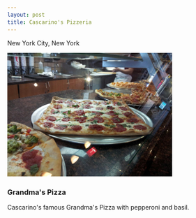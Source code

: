 ```yaml
---
layout: post
title: Cascarino's Pizzeria
---
```


New York City, New York

<img src="/food_pics/Cascarino's_Pizza_NY_Grandma's_Pizza.jpg" alt="Cascarino" style="width:75%;text-align:center;margin: auto;">

### Grandma's Pizza

Cascarino's famous Grandma's Pizza with pepperoni and basil.